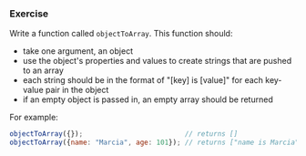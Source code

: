 <!--{ ids:[195], language:'JavaScript', type:'workshop', order: 5, name:'For...In Loops II', description:'Practice iterating through properties of an object' } -->
### Exercise

Write a function called `objectToArray`. This function should:

  - take one argument, an object
  - use the object's properties and values to create strings that are pushed to an array
  - each string should be in the format of "[key] is [value]" for each key-value pair in the object
  - if an empty object is passed in, an empty array should be returned

For example:

```js
objectToArray({});                         // returns []
objectToArray({name: "Marcia", age: 101}); // returns ["name is Marcia", "age is 101"]
```
